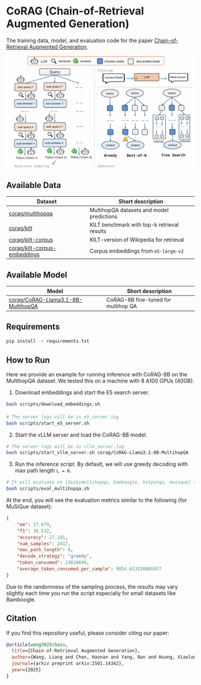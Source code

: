 # CoRAG (Chain-of-Retrieval Augmented Generation)

The training data, model, and evaluation code for the paper [Chain-of-Retrieval Augmented Generation](https://arxiv.org/abs/2501.14342).

![CoRAG Framework](images/corag_framework.png)

## Available Data

| Dataset                     | Short description                           |
|-----------------------------|---------------------------------------------|
| [corag/multihopqa](https://huggingface.co/datasets/corag/multihopqa) | MultihopQA datasets and model predictions   |
| [corag/kilt](https://huggingface.co/datasets/corag/kilt) | KILT benchmark with top-k retrieval results |
| [corag/kilt-corpus](https://huggingface.co/datasets/corag/kilt-corpus) | KILT-version of Wikipedia for retrieval     |
| [corag/kilt-corpus-embeddings](https://huggingface.co/datasets/corag/kilt-corpus-embeddings) | Corpus embeddings from `e5-large-v2`  |

## Available Model

| Model                       | Short description                   |
|-----------------------------|-------------------------------------|
| [corag/CoRAG-Llama3.1-8B-MultihopQA](https://huggingface.co/corag/CoRAG-Llama3.1-8B-MultihopQA) | CoRAG-8B fine-tuned for multihop QA |

## Requirements

```bash
pip install -r requirements.txt
```

## How to Run

Here we provide an example for running inference with CoRAG-8B on the MultihopQA dataset.
We tested this on a machine with 8 A100 GPUs (40GB).

1. Download embeddings and start the E5 search server.

```bash
bash scripts/download_embeddings.sh

# The server logs will be in e5_server.log
bash scripts/start_e5_server.sh
```

2. Start the vLLM server and load the CoRAG-8B model.

```bash
# The server logs will be in vllm_server.log
bash scripts/start_vllm_server.sh corag/CoRAG-Llama3.1-8B-MultihopQA
```

3. Run the inference script. By default, we will use greedy decoding with max path length `L = 6`.

```bash
# It will evaluate on [2wikimultihopqa, bamboogle, hotpotqa, musique] sequentially.
bash scripts/eval_multihopqa.sh
```

At the end, you will see the evaluation metrics similar to the following (for MuSiQue dataset):

```json
{
    "em": 27.679,
    "f1": 38.532,
    "accuracy": 27.141,
    "num_samples": 2417,
    "max_path_length": 6,
    "decode_strategy": "greedy",
    "token_consumed": 23818600,
    "average_token_consumed_per_sample": 9854.613156805957
}
```

Due to the randomness of the sampling process, the results may vary slightly each time you run the script especially for small datasets like Bamboogle.

## Citation

If you find this repository useful, please consider citing our paper:

```bibtex
@article{wang2025chain,
  title={Chain-of-Retrieval Augmented Generation},
  author={Wang, Liang and Chen, Haonan and Yang, Nan and Huang, Xiaolong and Dou, Zhicheng and Wei, Furu},
  journal={arXiv preprint arXiv:2501.14342},
  year={2025}
}
```
